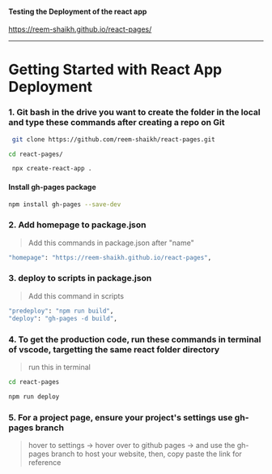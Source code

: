 #### Testing the Deployment of the react app
https://reem-shaikh.github.io/react-pages/

-----
# Getting Started with React App Deployment 

### 1. Git bash in the drive you want to create the folder in the local and type these commands after creating a repo on Git
```bash 
 git clone https://github.com/reem-shaikh/react-pages.git
```
```bash 
cd react-pages/
```
```bash 
 npx create-react-app .
```
#### Install gh-pages package 
```bash 
npm install gh-pages --save-dev
```
### 2. Add homepage to package.json 
> Add this commands in package.json after "name"
```bash 
"homepage": "https://reem-shaikh.github.io/react-pages",
```
### 3. deploy to scripts in package.json 
> Add this command in scripts 
```bash 
"predeploy": "npm run build",
"deploy": "gh-pages -d build",
```
### 4. To get the production code, run these commands in terminal of vscode, targetting the same react folder directory 
> run this in terminal 
```bash 
cd react-pages 

npm run deploy 
```
### 5. For a project page, ensure your project's settings use gh-pages branch 
> hover to settings -> hover over to github pages -> and use the gh-pages branch to host your website, then, copy paste the link for reference


